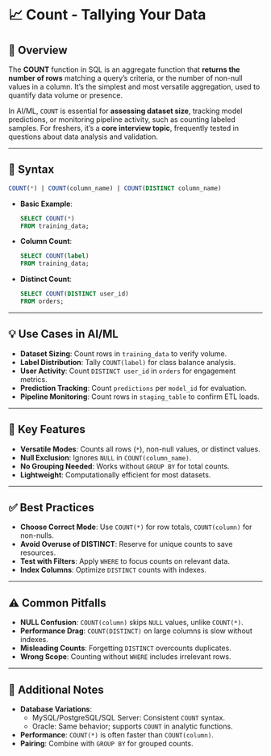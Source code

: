 # 📈 Count - Tallying Your Data

## 🌟 Overview

The **COUNT** function in SQL is an aggregate function that **returns the number of rows** matching a query’s criteria, or the number of non-null values in a column. It’s the simplest and most versatile aggregation, used to quantify data volume or presence.

In AI/ML, `COUNT` is essential for **assessing dataset size**, tracking model predictions, or monitoring pipeline activity, such as counting labeled samples. For freshers, it’s a **core interview topic**, frequently tested in questions about data analysis and validation.

---

## 📜 Syntax

```sql
COUNT(*) | COUNT(column_name) | COUNT(DISTINCT column_name)
```

- **Basic Example**:
  ```sql
  SELECT COUNT(*)
  FROM training_data;
  ```
- **Column Count**:
  ```sql
  SELECT COUNT(label)
  FROM training_data;
  ```
- **Distinct Count**:
  ```sql
  SELECT COUNT(DISTINCT user_id)
  FROM orders;
  ```

---

## 💡 Use Cases in AI/ML

- **Dataset Sizing**: Count rows in `training_data` to verify volume.
- **Label Distribution**: Tally `COUNT(label)` for class balance analysis.
- **User Activity**: Count `DISTINCT user_id` in `orders` for engagement metrics.
- **Prediction Tracking**: Count `predictions` per `model_id` for evaluation.
- **Pipeline Monitoring**: Count rows in `staging_table` to confirm ETL loads.

---

## 🔑 Key Features

- **Versatile Modes**: Counts all rows (`*`), non-null values, or distinct values.
- **Null Exclusion**: Ignores `NULL` in `COUNT(column_name)`.
- **No Grouping Needed**: Works without `GROUP BY` for total counts.
- **Lightweight**: Computationally efficient for most datasets.

---

## ✅ Best Practices

- **Choose Correct Mode**: Use `COUNT(*)` for row totals, `COUNT(column)` for non-nulls.
- **Avoid Overuse of DISTINCT**: Reserve for unique counts to save resources.
- **Test with Filters**: Apply `WHERE` to focus counts on relevant data.
- **Index Columns**: Optimize `DISTINCT` counts with indexes.

---

## ⚠️ Common Pitfalls

- **NULL Confusion**: `COUNT(column)` skips `NULL` values, unlike `COUNT(*)`.
- **Performance Drag**: `COUNT(DISTINCT)` on large columns is slow without indexes.
- **Misleading Counts**: Forgetting `DISTINCT` overcounts duplicates.
- **Wrong Scope**: Counting without `WHERE` includes irrelevant rows.

---

## 📝 Additional Notes

- **Database Variations**:
  - MySQL/PostgreSQL/SQL Server: Consistent `COUNT` syntax.
  - Oracle: Same behavior; supports `COUNT` in analytic functions.
- **Performance**: `COUNT(*)` is often faster than `COUNT(column)`.
- **Pairing**: Combine with `GROUP BY` for grouped counts.